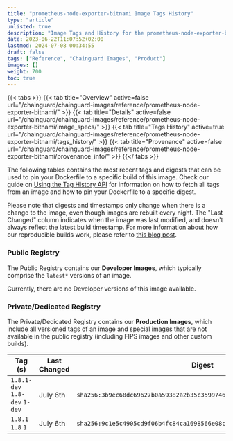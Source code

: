 ```yaml
---
title: "prometheus-node-exporter-bitnami Image Tags History"
type: "article"
unlisted: true
description: "Image Tags and History for the prometheus-node-exporter-bitnami Chainguard Image"
date: 2023-06-22T11:07:52+02:00
lastmod: 2024-07-08 00:34:55
draft: false
tags: ["Reference", "Chainguard Images", "Product"]
images: []
weight: 700
toc: true
---
```


{{< tabs >}}
{{< tab title="Overview" active=false url="/chainguard/chainguard-images/reference/prometheus-node-exporter-bitnami/" >}}
{{< tab title="Details" active=false url="/chainguard/chainguard-images/reference/prometheus-node-exporter-bitnami/image_specs/" >}}
{{< tab title="Tags History" active=true url="/chainguard/chainguard-images/reference/prometheus-node-exporter-bitnami/tags_history/" >}}
{{< tab title="Provenance" active=false url="/chainguard/chainguard-images/reference/prometheus-node-exporter-bitnami/provenance_info/" >}}
{{</ tabs >}}

The following tables contains the most recent tags and digests that can be used to pin your Dockerfile to a specific build of this image. Check our guide on [Using the Tag History API](/chainguard/chainguard-images/using-the-tag-history-api/) for information on how to fetch all tags from an image and how to pin your Dockerfile to a specific digest.

Please note that digests and timestamps only change when there is a change to the image, even though images are rebuilt every night. The "Last Changed" column indicates when the image was last modified, and doesn't always reflect the latest build timestamp. For more information about how our reproducible builds work, please refer to [this blog post](https://www.chainguard.dev/unchained/reproducing-chainguards-reproducible-image-builds).

### Public Registry
The Public Registry contains our **Developer Images**, which typically comprise the `latest*` versions of an image.

Currently, there are no Developer versions of this image available.

### Private/Dedicated Registry
The Private/Dedicated Registry contains our **Production Images**, which include all versioned tags of an image and special images that are not available in the public registry (including FIPS images and other custom builds).

| Tag (s)                        | Last Changed | Digest                                                                    |
|--------------------------------|--------------|---------------------------------------------------------------------------|
|  `1.8.1-dev` `1.8-dev` `1-dev` | July 6th     | `sha256:3b9ec68dc69627b0a59382a2b35c3599746a0c6f6c622419f16a46e0421de3a5` |
|  `1.8.1` `1.8` `1`             | July 6th     | `sha256:9c1e5c4905cd9f06b4fc84ca1698566e08c0f13f166d184b0ef9ab55646e7c09` |

